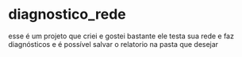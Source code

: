 # diagnostico_rede
esse é um projeto que criei e gostei bastante ele testa sua rede e faz diagnósticos e é possível salvar o relatorio na pasta que desejar 
